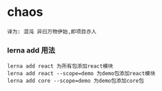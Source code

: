 # chaos
`译为: 混沌 异曰万物伊始,即项目亦人`

### lerna add 用法

```shell script
lerna add react 为所有包添加react模块
lerna add react --scope=demo 为demo包添加react模块
lerna add core --scope=demo 为demo包添加core包
```
